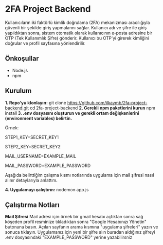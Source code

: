 
# 2FA Project Backend
Kullanıcıların iki faktörlü kimlik doğrulama (2FA) mekanizması aracılığıyla güvenli bir şekilde giriş yapmalarını sağlar. Kullanıcı adı ve şifre ile giriş yapıldıktan sonra, sistem otomatik olarak kullanıcının e-posta adresine bir OTP (Tek Kullanımlık Şifre) gönderir. Kullanıcı bu OTP'yi girerek kimliğini doğrular ve profil sayfasına yönlendirilir.

## Önkoşullar
* Node.js
* npm

## Kurulum
**1.  Repo'yu klonlayın:**
 git clone https://github.com/ilkaymb/2fa-project-backend.git
cd 2fa-project-backend
**2. Gerekli npm paketlerini kurun**
npm install
**3. .env dosyasını oluşturun ve gerekli ortam değişkenlerini (environment variables) belirtin.**

Örnek:

STEP1_KEY=SECRET_KEY1 

STEP2_KEY=SECRET_KEY2 

MAIL_USERNAME=EXAMPLE_MAIL 

MAIL_PASSWORD=EXAMPLE_PASSWORD    

Aşağıda belirttiğim çalışma kısmı notlarında uygulama için mail şifresi nasıl alınır detaylarıyla anlattım.

**4. Uygulamayı çalıştırın:**
nodemon app.js

## Çalıştırma Notları
**Mail Şifresi**
Mail adresi için örnek bir gmail hesabı açtıktan sonra sağ köşeden profil resminize tıkladıktan sonra "Google Hesabınızı Yönetin" butonuna basın. Açılan sayfanın arama kısmına "uygulama şifreleri" yazın ve sonuca tıklayın. Uygulamanız için yeni bir şifre alın buradan aldığınız şifreyi .env dosyasındaki "EXAMPLE_PASSWORD" yerine yazabilirsniz
